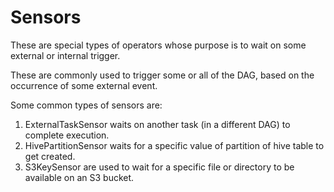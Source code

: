 # Sensors

These are special types of operators whose purpose is to wait on some external or internal trigger.

These are commonly used to trigger some or all of the DAG, based on the occurrence of some external event.

Some common types of sensors are:

1. ExternalTaskSensor waits on another task (in a different DAG) to complete execution.
2. HivePartitionSensor waits for a specific value of partition of hive table to get created.
3. S3KeySensor are used to wait for a specific file or directory to be available on an S3 bucket.

